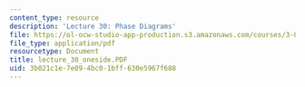 ```yaml
---
content_type: resource
description: 'Lecture 30: Phase Diagrams'
file: https://ol-ocw-studio-app-production.s3.amazonaws.com/courses/3-00-thermodynamics-of-materials-fall-2002/3b021c1e7e094bc01bff630e5967f688_lecture_30_oneside.PDF
file_type: application/pdf
resourcetype: Document
title: lecture_30_oneside.PDF
uid: 3b021c1e-7e09-4bc0-1bff-630e5967f688
---
```

